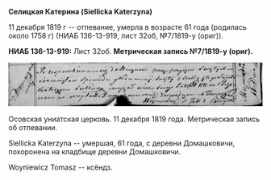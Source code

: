 **Селицкая Катерина (Siellicka Katerzyna)**

11 декабря 1819 г -- отпевание, умерла в возрасте 61 года (родилась
около 1758 г) (НИАБ 136-13-919, лист 32об, №7/1819-у (ориг)).

**НИАБ 136-13-919:** Лист 32об. **Метрическая запись №7/1819-у (ориг).**

![](./media/cc259ced17dad91b6bda0d66dcb947c00344e8b0.png)

Осовская униатская церковь. 11 декабря 1819 года. Метрическая запись об
отпевании.

Siellicka Katerzyna -- умершая, 61 года, с деревни Домашковичи,
похоронена на кладбище деревни Домашковичи.

Woyniewicz Tomasz -- ксёндз.
